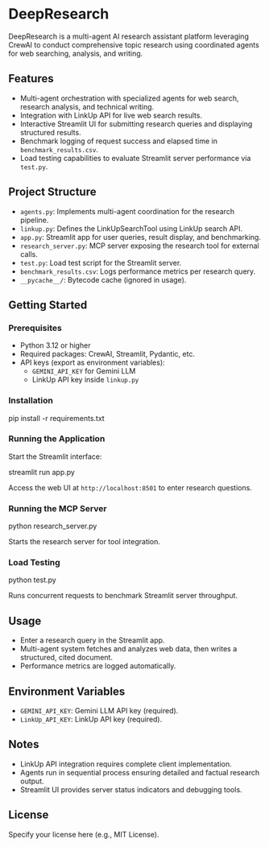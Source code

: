 # DeepResearch

DeepResearch is a multi-agent AI research assistant platform leveraging CrewAI to conduct comprehensive topic research using coordinated agents for web searching, analysis, and writing.

## Features

- Multi-agent orchestration with specialized agents for web search, research analysis, and technical writing.
- Integration with LinkUp API for live web search results.
- Interactive Streamlit UI for submitting research queries and displaying structured results.
- Benchmark logging of request success and elapsed time in `benchmark_results.csv`.
- Load testing capabilities to evaluate Streamlit server performance via `test.py`.

## Project Structure

- `agents.py`: Implements multi-agent coordination for the research pipeline.
- `linkup.py`: Defines the LinkUpSearchTool using LinkUp search API.
- `app.py`: Streamlit app for user queries, result display, and benchmarking.
- `research_server.py`: MCP server exposing the research tool for external calls.
- `test.py`: Load test script for the Streamlit server.
- `benchmark_results.csv`: Logs performance metrics per research query.
- `__pycache__/`: Bytecode cache (ignored in usage).

## Getting Started

### Prerequisites

- Python 3.12 or higher
- Required packages: CrewAI, Streamlit, Pydantic, etc.
- API keys (export as environment variables):
  - `GEMINI_API_KEY` for Gemini LLM
  - LinkUp API key inside `linkup.py`

### Installation

pip install -r requirements.txt

### Running the Application

Start the Streamlit interface:

streamlit run app.py

Access the web UI at `http://localhost:8501` to enter research questions.

### Running the MCP Server

python research_server.py

Starts the research server for tool integration.

### Load Testing

python test.py

Runs concurrent requests to benchmark Streamlit server throughput.

## Usage

- Enter a research query in the Streamlit app.
- Multi-agent system fetches and analyzes web data, then writes a structured, cited document.
- Performance metrics are logged automatically.

## Environment Variables

- `GEMINI_API_KEY`: Gemini LLM API key (required).
- `LinkUp_API_KEY`: LinkUp API key (required).

## Notes

- LinkUp API integration requires complete client implementation.
- Agents run in sequential process ensuring detailed and factual research output.
- Streamlit UI provides server status indicators and debugging tools.

## License

Specify your license here (e.g., MIT License).
